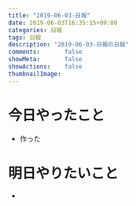 ```yaml
---
title: "2019-06-03-日報"
date: 2019-06-03T16:35:15+09:00
categories: 日報
tags: 日報
description: "2019-06-03-日報の日報"
comments:       false
showMeta:       false
showActions:    false
thumbnailImage: 
---
```

# 今日やったこと
- 作った

# 明日やりたいこと
- 
